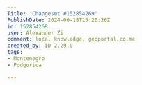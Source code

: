 ```yaml
---
Title: 'Changeset #152854269'
PublishDate: 2024-06-18T15:20:26Z
id: 152854269
user: Alexander Zi
comment: local knowledge, geoportal.co.me
created_by: iD 2.29.0
tags:
- Montenegro
- Podgorica

---
```

